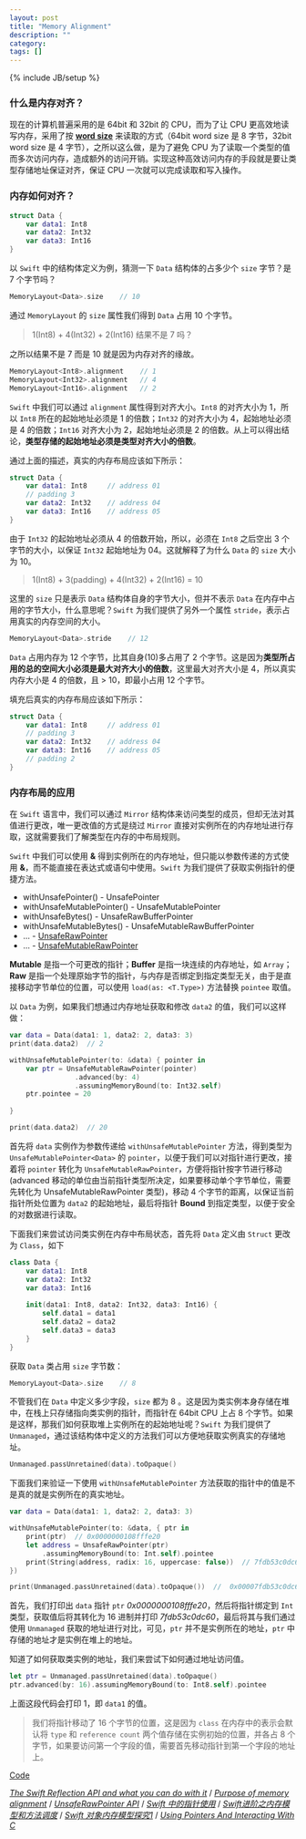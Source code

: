 ```yaml
---
layout: post
title: "Memory Alignment"
description: ""
category: 
tags: []
---
```

{% include JB/setup %}

### 什么是内存对齐？

现在的计算机普遍采用的是 64bit 和 32bit 的 CPU，而为了让 CPU 更高效地读写内存，采用了按 [**word size**](https://stackoverflow.com/questions/19821103/what-does-it-mean-by-word-size-in-computer) 来读取的方式（64bit word size 是 8 字节，32bit word size 是 4 字节），之所以这么做，是为了避免 CPU 为了读取一个类型的值而多次访问内存，造成额外的访问开销。实现这种高效访问内存的手段就是要让类型存储地址保证对齐，保证 CPU 一次就可以完成读取和写入操作。

### 内存如何对齐？

```swift
struct Data {
    var data1: Int8
    var data2: Int32
    var data3: Int16
}
```

以 `Swift` 中的结构体定义为例，猜测一下 `Data` 结构体的占多少个 `size` 字节？是 7 个字节吗？

```swift
MemoryLayout<Data>.size    // 10
```

通过 `MemoryLayout` 的 `size` 属性我们得到 `Data` 占用 10 个字节。

> 1(Int8) + 4(Int32) + 2(Int16) 结果不是 7 吗？
 
之所以结果不是 7 而是 10 就是因为内存对齐的缘故。

```swift
MemoryLayout<Int8>.alignment    // 1
MemoryLayout<Int32>.alignment   // 4
MemoryLayout<Int16>.alignment   // 2
```

`Swift` 中我们可以通过 `alignment` 属性得到对齐大小。`Int8` 的对齐大小为 1，所以 `Int8` 所在的起始地址必须是 1 的倍数；`Int32` 的对齐大小为 4，起始地址必须是 4 的倍数；`Int16` 对齐大小为 2，起始地址必须是 2 的倍数。从上可以得出结论，**类型存储的起始地址必须是类型对齐大小的倍数**。

通过上面的描述，真实的内存布局应该如下所示：

```swift
struct Data {
    var data1: Int8     // address 01
    // padding 3
    var data2: Int32    // address 04
    var data3: Int16    // address 05
}
```

由于 `Int32` 的起始地址必须从 4 的倍数开始，所以，必须在 `Int8` 之后空出 3 个字节的大小，以保证 `Int32` 起始地址为 04。这就解释了为什么 `Data` 的 `size` 大小为 10。

> 1(Int8) + 3(padding) + 4(Int32) + 2(Int16) = 10
 
这里的 `size` 只是表示 `Data` 结构体自身的字节大小，但并不表示 `Data` 在内存中占用的字节大小，什么意思呢？`Swift` 为我们提供了另外一个属性 `stride`，表示占用真实的内存空间的大小。

```swift
MemoryLayout<Data>.stride    // 12
```

`Data` 占用内存为 12 个字节，比其自身(10)多占用了 2 个字节。这是因为**类型所占用的总的空间大小必须是最大对齐大小的倍数**，这里最大对齐大小是 4，所以真实内存大小是 4 的倍数，且 > 10，即最小占用 12 个字节。

填充后真实的内存布局应该如下所示：

```swift
struct Data {
    var data1: Int8     // address 01
    // padding 3
    var data2: Int32    // address 04
    var data3: Int16    // address 05
    // padding 2
}
```

### 内存布局的应用

在 `Swift` 语言中，我们可以通过 `Mirror` 结构体来访问类型的成员，但却无法对其值进行更改，唯一更改值的方式是绕过 `Mirror` 直接对实例所在的内存地址进行存取，这就需要我们了解类型在内存的中布局规则。

`Swift` 中我们可以使用 **&** 得到实例所在的内存地址，但只能以参数传递的方式使用 **&**，而不能直接在表达式或语句中使用。`Swift` 为我们提供了获取实例指针的便捷方法。

- withUnsafePointer() - UnsafePointer<T>
- withUnsafeMutablePointer() - UnsafeMutablePointer<T>
- withUnsafeBytes() - UnsafeRawBufferPointer
- withUnsafeMutableBytes() - UnsafeMutableRawBufferPointer
- ... - [UnsafeRawPointer](https://developer.apple.com/reference/swift/unsaferawpointer)
- ... - [UnsafeMutableRawPointer](https://developer.apple.com/reference/swift/unsafemutablerawpointer)

**Mutable** 是指一个可更改的指针；**Buffer** 是指一块连续的内存地址，如 `Array`；**Raw** 是指一个处理原始字节的指针，与内存是否绑定到指定类型无关，由于是直接移动字节单位的位置，可以使用 `load(as: <T.Type>)` 方法替换 `pointee` 取值。

以 `Data` 为例，如果我们想通过内存地址获取和修改 `data2` 的值，我们可以这样做：

```swift
var data = Data(data1: 1, data2: 2, data3: 3)
print(data.data2)  // 2

withUnsafeMutablePointer(to: &data) { pointer in
    var ptr = UnsafeMutableRawPointer(pointer)
                .advanced(by: 4)
                .assumingMemoryBound(to: Int32.self)
    ptr.pointee = 20
    
}

print(data.data2)  // 20
```

首先将 `data` 实例作为参数传递给 `withUnsafeMutablePointer` 方法，得到类型为`UnsafeMutablePointer<Data>` 的 `pointer`，以便于我们可以对指针进行更改，接着将 `pointer` 转化为 `UnsafeMutableRawPointer`，方便将指针按字节进行移动(advanced 移动的单位由当前指针类型所决定，如果要移动单个字节单位，需要先转化为 UnsafeMutableRawPointer 类型)，移动 4 个字节的距离，以保证当前指针所处位置为 `data2` 的起始地址，最后将指针 **Bound** 到指定类型，以便于安全的对数据进行读取。

下面我们来尝试访问类实例在内存中布局状态，首先将 `Data` 定义由 `Struct` 更改为 `Class`，如下

```swift
class Data {
    var data1: Int8
    var data2: Int32
    var data3: Int16
    
    init(data1: Int8, data2: Int32, data3: Int16) {
        self.data1 = data1
        self.data2 = data2
        self.data3 = data3
    }
}
```

获取 `Data` 类占用 `size` 字节数：

```swift
MemoryLayout<Data>.size    // 8
```

不管我们在 `Data` 中定义多少字段，`size` 都为 8 。这是因为类实例本身存储在堆中，在栈上只存储指向类实例的指针，而指针在 64bit CPU 上占 8 个字节。如果是这样，那我们如何获取堆上实例所在的起始地址呢？`Swift` 为我们提供了 `Unmanaged`，通过该结构体中定义的方法我们可以方便地获取实例真实的存储地址。

```swift
Unmanaged.passUnretained(data).toOpaque()
```

下面我们来验证一下使用 `withUnsafeMutablePointer` 方法获取的指针中的值是不是真的就是实例所在的真实地址。

```swift
var data = Data(data1: 1, data2: 2, data3: 3)

withUnsafeMutablePointer(to: &data, { ptr in
    print(ptr)  // 0x0000000108fffe20
    let address = UnsafeRawPointer(ptr)
        .assumingMemoryBound(to: Int.self).pointee
    print(String(address, radix: 16, uppercase: false))  // 7fdb53c0dc60
})

print(Unmanaged.passUnretained(data).toOpaque())  //  0x00007fdb53c0dc60
```

首先，我们打印出 `data` 指针 `ptr` *0x0000000108fffe20*，然后将指针绑定到 `Int` 类型，获取值后将其转化为 16 进制并打印 *7fdb53c0dc60*，最后将其与我们通过使用 `Unmanaged` 获取的地址进行对比，可见，`ptr` 并不是实例所在的地址，`ptr` 中存储的地址才是实例在堆上的地址。

知道了如何获取类实例的地址，我们来尝试下如何通过地址访问值。

```swift
let ptr = Unmanaged.passUnretained(data).toOpaque()
ptr.advanced(by: 16).assumingMemoryBound(to: Int8.self).pointee
```

上面这段代码会打印 1，即 `data1` 的值。

> 我们将指针移动了 16 个字节的位置，这是因为 `class` 在内存中的表示会默认将 `type` 和 `reference count` 两个值存储在实例初始的位置，并各占 8 个字节，如果要访问第一个字段的值，需要首先移动指针到第一个字段的地址上。


[Code](https://github.com/KanLei/ExtensionMirror)


[*The Swift Reflection API and what you can do with it*](https://appventure.me/2015/10/24/swift-reflection-api-what-you-can-do/) / 
[*Purpose of memory alignment*](https://stackoverflow.com/questions/381244/purpose-of-memory-alignment) / 
[*UnsafeRawPointer API*](https://github.com/apple/swift-evolution/blob/master/proposals/0107-unsaferawpointer.md) / 
[*Swift 中的指针使用*](https://onevcat.com/2015/01/swift-pointer/) / 
[*Swift进阶之内存模型和方法调度*](http://blog.csdn.net/hello_hwc/article/details/53147910) / 
[*Swift 对象内存模型探究1*](https://mp.weixin.qq.com/s/zIkB9KnAt1YPWGOOwyqY3Q) /
[*Using Pointers And Interacting With C*](https://www.raywenderlich.com/148569/unsafe-swift)